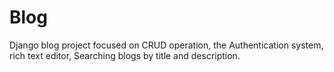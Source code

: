 # Blog
Django blog project focused on CRUD operation, the Authentication system, rich text editor, Searching blogs by title and description.
